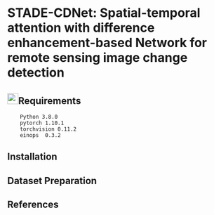 # STADE-CDNet: Spatial-temporal attention with difference enhancement-based Network for remote sensing image change detection
## <img src="https://github.com/Lilith-ZZZ/STADE-CDNet_V1/blob/main/image/1%20(2).png" width="25" height="25">Requirements


        Python 3.8.0
        pytorch 1.10.1
        torchvision 0.11.2
        einops  0.3.2
## Installation
## Dataset Preparation
## References

